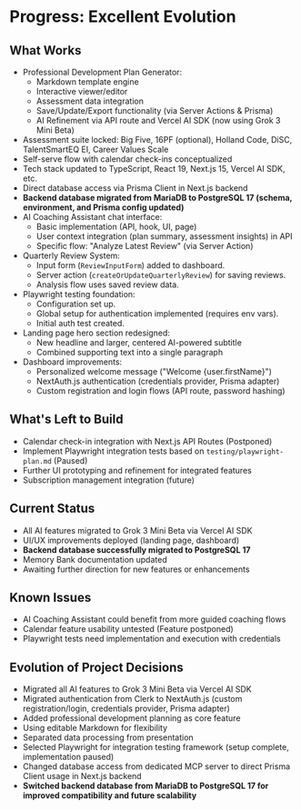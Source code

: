 # Progress: Excellent Evolution

## What Works
- Professional Development Plan Generator:
  - Markdown template engine
  - Interactive viewer/editor
  - Assessment data integration
  - Save/Update/Export functionality (via Server Actions & Prisma)
  - AI Refinement via API route and Vercel AI SDK (now using Grok 3 Mini Beta)
- Assessment suite locked: Big Five, 16PF (optional), Holland Code, DiSC, TalentSmartEQ EI, Career Values Scale
- Self-serve flow with calendar check-ins conceptualized
- Tech stack updated to TypeScript, React 19, Next.js 15, Vercel AI SDK, etc.
- Direct database access via Prisma Client in Next.js backend
- **Backend database migrated from MariaDB to PostgreSQL 17 (schema, environment, and Prisma config updated)**
- AI Coaching Assistant chat interface:
  - Basic implementation (API, hook, UI, page)
  - User context integration (plan summary, assessment insights) in API
  - Specific flow: "Analyze Latest Review" (via Server Action)
- Quarterly Review System:
  - Input form (`ReviewInputForm`) added to dashboard.
  - Server action (`createOrUpdateQuarterlyReview`) for saving reviews.
  - Analysis flow uses saved review data.
- Playwright testing foundation:
  - Configuration set up.
  - Global setup for authentication implemented (requires env vars).
  - Initial auth test created.
- Landing page hero section redesigned:
  - New headline and larger, centered AI-powered subtitle
  - Combined supporting text into a single paragraph
- Dashboard improvements:
  - Personalized welcome message ("Welcome {user.firstName}")
  - NextAuth.js authentication (credentials provider, Prisma adapter)
  - Custom registration and login flows (API route, password hashing)

## What's Left to Build
- Calendar check-in integration with Next.js API Routes (Postponed)
- Implement Playwright integration tests based on `testing/playwright-plan.md` (Paused)
- Further UI prototyping and refinement for integrated features
- Subscription management integration (future)

## Current Status
- All AI features migrated to Grok 3 Mini Beta via Vercel AI SDK
- UI/UX improvements deployed (landing page, dashboard)
- **Backend database successfully migrated to PostgreSQL 17**
- Memory Bank documentation updated
- Awaiting further direction for new features or enhancements

## Known Issues
- AI Coaching Assistant could benefit from more guided coaching flows
- Calendar feature usability untested (Feature postponed)
- Playwright tests need implementation and execution with credentials

## Evolution of Project Decisions
- Migrated all AI features to Grok 3 Mini Beta via Vercel AI SDK
- Migrated authentication from Clerk to NextAuth.js (custom registration/login, credentials provider, Prisma adapter)
- Added professional development planning as core feature
- Using editable Markdown for flexibility
- Separated data processing from presentation
- Selected Playwright for integration testing framework (setup complete, implementation paused)
- Changed database access from dedicated MCP server to direct Prisma Client usage in Next.js backend
- **Switched backend database from MariaDB to PostgreSQL 17 for improved compatibility and future scalability**